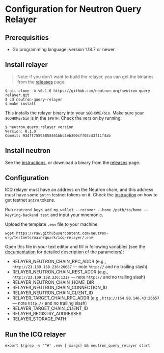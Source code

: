 # Configuration for Neutron Query Relayer

## Prerequisities

- Go programming language, version 1.18.7 or newer.

## Install relayer

> Note: if you don't want to build the relayer, you can get the binaries from the [releases](https://github.com/neutron-org/neutron-query-relayer/releases/tag/v0.1.0) page.

```
$ git clone -b v0.1.0 https://github.com/neutron-org/neutron-query-relayer.git
$ cd neutron-query-relayer
$ make install
```

This installs the relayer binary into your `$GOHOME/bin`. Make sure your `$GOHOME/bin` is in the `$PATH`. Check the version by running:

```
$ neutron_query_relayer version
Version: 0.1.0
Commit: 934ff75595858461bbc5eb300cff03c43f11f4ab
```

## Install neutron

See the [instructions](https://github.com/neutron-org/testnets/blob/main/quark/README.md#node-installation), or download a binary from the [releases](https://github.com/neutron-org/neutron/releases/tag/v0.1.0) page.


## Configuration

ICQ relayer must have an address on the Neutron chain, and this address must have some `$ntrn` testnet tokens on it. Check the [instruction](https://github.com/neutron-org/testnets/blob/main/quark/testcases/ICA+ICQ.md#generate-the-relayer-address-on-neutron-and-get-testnet-ntrn-tokens) on how to get testnet `$ntrn` tokens.

Run `neutrond keys add my_wallet --recover --home /path/to/home --keyring-backend test` and input your mnemonic.

Upload the template `.env` file to your machine:

```
wget https://raw.githubusercontent.com/neutron-org/testnets/main/quark/icq-relayer/.env
```

Open this file in your text editor and fill in following variables (see the [documentation](https://docs.neutron.org/relaying/icq-relayer#configuration) for detailed description of the parameters):

- RELAYER_NEUTRON_CHAIN_RPC_ADDR (e.g., `http://23.109.158.236:26657` — note `http://` and no trailing slash)
- RELAYER_NEUTRON_CHAIN_REST_ADDR (e.g., `http://23.109.158.236:1317` — note `http://` and no trailing slash)
- RELAYER_NEUTRON_CHAIN_HOME_DIR
- RELAYER_NEUTRON_CHAIN_CONNECTION_ID
- RELAYER_NEUTRON_CHAIN_CLIENT_ID
- RELAYER_TARGET_CHAIN_RPC_ADDR (e.g., `http://164.90.146.43:26657` — note `http://` and no trailing slash)
- RELAYER_TARGET_CHAIN_CLIENT_ID
- RELAYER_REGISTRY_ADDRESSES
- RELAYER_STORAGE_PATH

## Run the ICQ relayer

```
export $(grep -v '^#' .env | xargs) && neutron_query_relayer start
```

